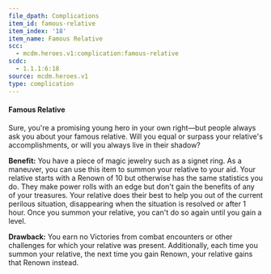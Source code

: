 ```yaml
---
file_dpath: Complications
item_id: famous-relative
item_index: '18'
item_name: Famous Relative
scc:
  - mcdm.heroes.v1:complication:famous-relative
scdc:
  - 1.1.1:6:18
source: mcdm.heroes.v1
type: complication
---
```


#### Famous Relative

Sure, you're a promising young hero in your own right—but people always ask you about your famous relative. Will you equal or surpass your relative's accomplishments, or will you always live in their shadow?

**Benefit:** You have a piece of magic jewelry such as a signet ring. As a maneuver, you can use this item to summon your relative to your aid. Your relative starts with a Renown of 10 but otherwise has the same statistics you do. They make power rolls with an edge but don't gain the benefits of any of your treasures. Your relative does their best to help you out of the current perilous situation, disappearing when the situation is resolved or after 1 hour. Once you summon your relative, you can't do so again until you gain a level.

**Drawback:** You earn no Victories from combat encounters or other challenges for which your relative was present. Additionally, each time you summon your relative, the next time you gain Renown, your relative gains that Renown instead.

